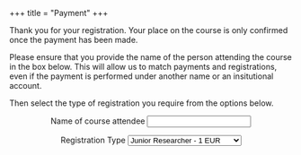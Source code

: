+++
title = "Payment"
+++

Thank you for your registration.  Your place on the course is only confirmed once the payment has been made.  

Please ensure that you provide the name of the person attending the course in the box below.  This will allow us to match payments and registrations, even if the payment is performed under another name or an insitutional account.

Then select the type of registration you require from the options below.

<div id="smart-button-container">
      <div style="text-align: center;">
        <div style="margin-bottom: 1.25rem;">
          <p></p>
          <div class="form-group-paypal">
          <label for="name">Name of course attendee</label>
          <input type="text" class="form-control" name="name" id="name" required=""><p></p>
          </div>
          <div class="form-group-paypal">
          <label for="item-options">Registration Type</label>
          <select id="item-options" class="form-control">
            <option value="Junior" price="1">Junior Researcher - 1 EUR</option>
            <option value="Academic" price="5">Academic / Non-profit - 5 EUR</option>
            <option value="Commercial" price="10">Commercial - 10 EUR</option>
          </select>
          </div>
          <select style="visibility: hidden" id="quantitySelect"></select>
        </div>
      <div id="paypal-button-container"></div>
      </div>
    </div>
<script src="https://www.paypal.com/sdk/js?client-id=AdXfnDP1Kqq46-SFtnWTuSkgwC9T1TXN252zv0TEcCLOEWJ2WHOfyXLz3AS-lpjLRdqD5XW5H8A4ccEJ&enable-funding=venmo&currency=EUR" data-sdk-integration-source="button-factory"></script>
    
<script>
  function initPayPalButton() {
    var shipping = 0;
    var itemOptions = document.querySelector("#smart-button-container #item-options");
    var quantity = parseInt();
    var quantitySelect = document.querySelector("#smart-button-container #quantitySelect");
    var attendeeName = document.getElementById('name');
    if (!isNaN(quantity)) {
      quantitySelect.style.visibility = "visible";
    }
    var orderDescription = '';
    if(orderDescription === '') {
      orderDescription = 'CSAMA registration for ';
    }
    paypal.Buttons({
      style: {
        shape: 'rect',
        color: 'blue',
        layout: 'vertical',
        label: 'pay',
      },
      createOrder: function(data, actions) {
        var attendee = attendeeName.value;
            console.log(attendee);
        var selectedItemDescription = itemOptions.options[itemOptions.selectedIndex].value;
        var selectedItemPrice = parseFloat(itemOptions.options[itemOptions.selectedIndex].getAttribute("price"));
        var tax = (0 === 0 || false) ? 0 : (selectedItemPrice * (parseFloat(0)/100));
        if(quantitySelect.options.length > 0) {
          quantity = parseInt(quantitySelect.options[quantitySelect.selectedIndex].value);
        } else {
          quantity = 1;
        }
        tax *= quantity;
        tax = Math.round(tax * 100) / 100;
        var priceTotal = quantity * selectedItemPrice + parseFloat(shipping) + tax;
        priceTotal = Math.round(priceTotal * 100) / 100;
        var itemTotalValue = Math.round((selectedItemPrice * quantity) * 100) / 100;
        return actions.order.create({
          purchase_units: [{
            description: orderDescription + attendee,
            amount: {
              currency_code: 'EUR',
              value: priceTotal,
              breakdown: {
                item_total: {
                  currency_code: 'EUR',
                  value: itemTotalValue,
                },
                shipping: {
                  currency_code: 'EUR',
                  value: shipping,
                },
                tax_total: {
                  currency_code: 'EUR',
                  value: tax,
                }
              }
            },
            items: [{
              name: selectedItemDescription,
              unit_amount: {
                currency_code: 'EUR',
                value: selectedItemPrice,
              },
              quantity: quantity
            }]
          }]
        });
      },
      onApprove: function(data, actions) {
        return actions.order.capture().then(function(orderData) {
          // Full available details
          console.log('Capture result', orderData, JSON.stringify(orderData, null, 2));
          // Show a success message within this page, e.g.
          const element = document.getElementById('paypal-button-container');
          //element.innerHTML = '';
          //element.innerHTML = '<h3>Thank you for your payment!</h3>';
          // Or go to another URL:  actions.redirect('thank_you.html');
          actions.redirect('/success/');
        });
      },
      onError: function(err) {
        console.log(err);
      },
    }).render('#paypal-button-container');
  }
  initPayPalButton();
</script>
